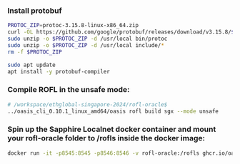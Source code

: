 ### Install protobuf

```bash
PROTOC_ZIP=protoc-3.15.8-linux-x86_64.zip
curl -OL https://github.com/google/protobuf/releases/download/v3.15.8/$PROTOC_ZIP
sudo unzip -o $PROTOC_ZIP -d /usr/local bin/protoc
sudo unzip -o $PROTOC_ZIP -d /usr/local include/*
rm -f $PROTOC_ZIP
```

```bash
sudo apt update
apt install -y protobuf-compiler
```

### Compile ROFL in the unsafe mode:

```bash
# /workspace/ethglobal-singapore-2024/rofl-oracle$
../oasis_cli_0.10.1_linux_amd64/oasis rofl build sgx --mode unsafe
```

### Spin up the Sapphire Localnet docker container and mount your rofl-oracle folder to /rofls inside the docker image:

```bash
docker run -it -p8545:8545 -p8546:8546 -v rofl-oracle:/rofls ghcr.io/oasisprotocol/sapphire-localnet
```
